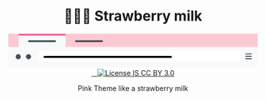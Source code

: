 <h1 align="center">🦊🍓🎨 Strawberry milk</h1>
<div align="center">
    <img src="./.media/firefox_sample.png" alt="" />
</div>

<div align="center">
    <a href="https://addons.mozilla.org/ko/firefox/addon/theme-strawberry-milk/">
        <img src="https://img.shields.io/amo/v/theme-strawberry-milk.svg?style=flat-square" alt="" />
        <img src="https://img.shields.io/amo/users/theme-strawberry-milk.svg?style=flat-square" alt="" />
    </a>
    <a href="https://addons.mozilla.org/ko/firefox/addon/theme-strawberry-milk/reviews/">
        <img src="https://img.shields.io/amo/stars/theme-strawberry-milk.svg?style=flat-square" alt="" />
    </a>
    <a href="./LICENSE">
        <img src="https://img.shields.io/badge/license-CC_BY_3.0-informational.svg?style=flat-square" alt="License IS CC BY 3.0" />
    </a>
</div>
<p align="center">Pink Theme like a strawberry milk</p>